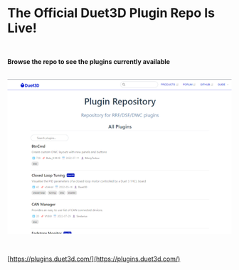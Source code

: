 # The Official Duet3D Plugin Repo Is Live!  
<br>  

**Browse the repo to see the plugins currently available**  
<br>  

![enter image description here](https://raw.githubusercontent.com/MintyTrebor/ReleaseMgr/main/RelMgrData/splash/PluginRepo.png)<br>   
    
<br>   
    
[https://plugins.duet3d.com/](https://plugins.duet3d.com/)  <br>

